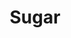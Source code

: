 ---
templateKey: blog-post
featuredpost: false
featuredimage: /assets/Sugar.png
title: Sugar
description: Ingredients
testfield: 490
---